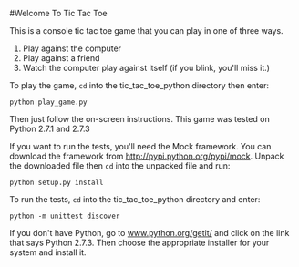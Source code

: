 #Welcome To Tic Tac Toe

This is a console tic tac toe game that you can play in one of three ways.

1. Play against the computer
2. Play against a friend
3. Watch the computer play against itself (if you blink, you'll miss it.)

To play the game, `cd` into the tic_tac_toe_python directory then enter:

    python play_game.py

Then just follow the on-screen instructions. This game was tested on
Python 2.7.1 and 2.7.3

If you want to run the tests, you'll need the Mock framework. You can
download the framework from http://pypi.python.org/pypi/mock.
Unpack the downloaded file then `cd` into the unpacked file and run:

    python setup.py install

To run the tests, `cd` into the tic_tac_toe_python directory and enter:

    python -m unittest discover

If you don't have Python, go to  www.python.org/getit/ and click on the link
that says Python 2.7.3. Then choose the appropriate installer for your
system and install it.
